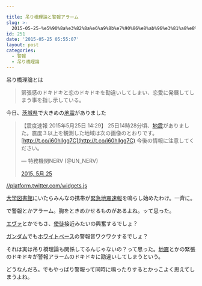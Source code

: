 ```yaml
---

title: 吊り橋理論と警報アラーム
slug: >-
  2015-05-25-%e5%90%8a%e3%82%8a%e6%a9%8b%e7%90%86%e8%ab%96%e3%81%a8%e8%ad%a6%e5%a0%b1%e3%82%a2%e3%83%a9%e3%83%bc%e3%83%a0
id: 251
date: '2015-05-25 05:55:07'
layout: post
categories:
  - 警報
  - 吊り橋理論
---
```


吊り橋理論とは

> 緊張感のドキドキと恋のドキドキを勘違いしてしまい、恋愛に発展してしまう事を指し示している。

今日、[茨城県](http://d.hatena.ne.jp/keyword/%B0%F1%BE%EB%B8%A9)で大きめの[地震](http://d.hatena.ne.jp/keyword/%C3%CF%BF%CC)がありました

> 【震度速報 2015年5月25日 14:29】 25日14時28分頃、[地震](http://d.hatena.ne.jp/keyword/%C3%CF%BF%CC)がありました。震度３以上を観測した地域は次の画像のとおりです。 [http://t.co/i60hllgg7C](http://t.co/i60hllgg7C) 今後の情報に注意してください。
> 
> — 特務機関NERV (@UN_NERV)
> 
> [2015, 5月 25](https://twitter.com/UN_NERV/status/602708162550988800)

[//platform.twitter.com/widgets.js](//platform.twitter.com/widgets.js)

[大学図書館](http://d.hatena.ne.jp/keyword/%C2%E7%B3%D8%BF%DE%BD%F1%B4%DB)にいたらみんなの携帯が[緊急地震速報](http://d.hatena.ne.jp/keyword/%B6%DB%B5%DE%C3%CF%BF%CC%C2%AE%CA%F3)を鳴らし始めたわけ。一斉に。

で警報とかアラーム。胸をときめかせるものがあるよね。ッて思った。

[エヴァ](http://d.hatena.ne.jp/keyword/%A5%A8%A5%F4%A5%A1)とかでもさ、[使徒](http://d.hatena.ne.jp/keyword/%BB%C8%C5%CC)接近みたいの興奮するでしょ？

[ガンダム](http://d.hatena.ne.jp/keyword/%A5%AC%A5%F3%A5%C0%A5%E0)でも[ホワイトベース](http://d.hatena.ne.jp/keyword/%A5%DB%A5%EF%A5%A4%A5%C8%A5%D9%A1%BC%A5%B9)の警報音ワクワクするでしょ？

それは実は吊り橋理論も関係してるんじゃないの？って思った。[地震](http://d.hatena.ne.jp/keyword/%C3%CF%BF%CC)とかの緊張のドキドキが警報アラームのドキドキに勘違いしてしまうという。

どうなんだろ。でもやっぱり警報って同時に鳴ったりするとかっこよく思えてしまうよね。